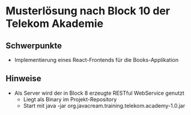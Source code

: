 # Musterlösung nach Block 10 der Telekom Akademie

## Schwerpunkte

* Implementierung eines React-Frontends für die Books-Applikation

## Hinweise

* Als Server wird der in Block 8 erzeugte RESTful WebService genutzt
  * Liegt als Binary im Projekt-Repository 
  * Start mit java -jar org.javacream.training.telekom.academy-1.0.jar 


